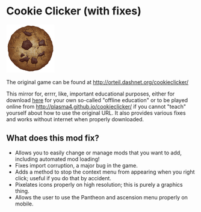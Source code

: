 # Cookie Clicker (with fixes)

<img src="img/perfectCookie.png" width="128">

The original game can be found at http://orteil.dashnet.org/cookieclicker/

This mirror for, errrr, like, important educational purposes, either for download [here](https://github.com/plasma4/cookieclicker/archive/refs/heads/gh-pages.zip) for your own so-called "offline education" or to be played online from http://plasma4.github.io/cookieclicker/ if you cannot "teach" yourself about how to use the original URL. It also provides various fixes and works without internet when properly downloaded.

## What does this mod fix?
- Allows you to easily change or manage mods that you want to add, including automated mod loading!
- Fixes import corruption, a major bug in the game.
- Adds a method to stop the context menu from appearing when you right click; useful if you do that by accident.
- Pixelates icons properly on high resolution; this is purely a graphics thing.
- Allows the user to use the Pantheon and ascension menu properly on mobile.